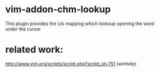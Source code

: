 vim-addon-chm-lookup
====================

This plugin provides the \ck mapping which looksup opening the word under the cursor 

related work:
=============
http://www.vim.org/scripts/script.php?script_id=751 (winhelp)
